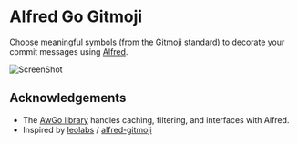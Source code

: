 # Alfred Go Gitmoji
Choose meaningful symbols (from the [Gitmoji](https://gitmoji.dev) standard) to decorate your commit messages using [Alfred](https://www.alfredapp.com/).

![ScreenShot](https://raw.github.com/pghk/alfred-go-gitmoji/main/assets/ScreenShot.png)

## Acknowledgements
- The [AwGo library](https://github.com/deanishe/awgo) handles caching, filtering, and interfaces with Alfred.
- Inspired by [leolabs](https://github.com/leolabs) / [alfred-gitmoji](https://github.com/leolabs/alfred-gitmoji)